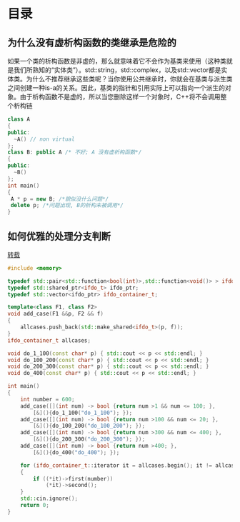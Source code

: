 # 目录


## 为什么没有虚析构函数的类继承是危险的
如果一个类的析构函数是非虚的，那么就意味着它不会作为基类来使用（这种类就是我们所熟知的“实体类”）。std::string，std::complex，以及std::vector都是实体类。为什么不推荐继承这些类呢？当你使用公共继承时，你就会在基类与派生类之间创建一种is-a的关系。因此，基类的指针和引用实际上可以指向一个派生的对象。由于析构函数不是虚的，所以当您删除这样一个对象时，C++将不会调用整个析构链
```c++
class A
{
public:
  ~A() // non virtual
};
class B: public A /* 不好; A 没有虚析构函数*/
{
public:
  ~B()
};
int main()
{
 A * p = new B; /*貌似没什么问题*/
 delete p; /*问题出现, B的析构未被调用*/
}
```
## 如何优雅的处理分支判断
[转载](http://ju.outofmemory.cn/entry/56050)
```c++
#include <memory>

typedef std::pair<std::function<bool(int)>,std::function<void()> > ifdo_t;
typedef std::shared_ptr<ifdo_t> ifdo_ptr;
typedef std::vector<ifdo_ptr> ifdo_container_t;

template<class F1, class F2>
void add_case(F1 &&p, F2 && f)
{
	allcases.push_back(std::make_shared<ifdo_t>(p, f));
}
ifdo_container_t allcases;

void do_1_100(const char* p) { std::cout << p << std::endl; }
void do_100_200(const char* p) { std::cout << p << std::endl; }
void do_200_300(const char* p) { std::cout << p << std::endl; }
void do_400(const char* p) { std::cout << p << std::endl; }

int main()
{
	int number = 600;
	add_case([](int num) -> bool {return num >1 && num <= 100; },
		[&](){do_1_100("do_1_100"); });
	add_case([](int num) -> bool {return num >100 && num <= 20; },
		[&](){do_100_200("do_100_200"); });
	add_case([](int num) -> bool {return num >300 && num <= 400; },
		[&](){do_200_300("do_200_300"); });
	add_case([](int num) -> bool {return num >400; },
		[&](){do_400("do_400"); });

	for (ifdo_container_t::iterator it = allcases.begin(); it != allcases.end(); it++)
	{
		if ((*it)->first(number))
			(*it)->second();
	}
	std::cin.ignore();
    return 0;
}
```
